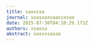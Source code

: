 ```yaml
---
title: saxxssa
journal: sxasxaxsaaxsxsaa
date: 2025-07-30T04:10:29.171Z
authors: xsaxsa
abstract: x﻿asxxsasaa
---
```


